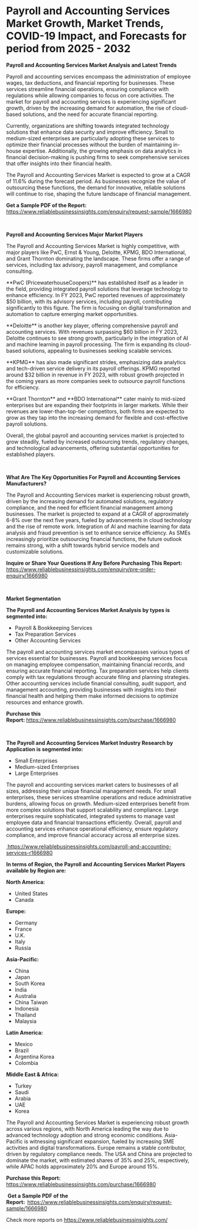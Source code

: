 <p><h1>Payroll and Accounting Services Market Growth, Market Trends, COVID-19 Impact, and Forecasts for period from 2025 - 2032</h1></p><p><strong>Payroll and Accounting Services Market Analysis and Latest Trends</strong></p>
<p><p>Payroll and accounting services encompass the administration of employee wages, tax deductions, and financial reporting for businesses. These services streamline financial operations, ensuring compliance with regulations while allowing companies to focus on core activities. The market for payroll and accounting services is experiencing significant growth, driven by the increasing demand for automation, the rise of cloud-based solutions, and the need for accurate financial reporting.</p><p>Currently, organizations are shifting towards integrated technology solutions that enhance data security and improve efficiency. Small to medium-sized enterprises are particularly adopting these services to optimize their financial processes without the burden of maintaining in-house expertise. Additionally, the growing emphasis on data analytics in financial decision-making is pushing firms to seek comprehensive services that offer insights into their financial health.</p><p>The Payroll and Accounting Services Market is expected to grow at a CAGR of 11.6% during the forecast period. As businesses recognize the value of outsourcing these functions, the demand for innovative, reliable solutions will continue to rise, shaping the future landscape of financial management.</p></p>
<p><strong>Get a Sample PDF of the Report:&nbsp;</strong> <a href="https://www.reliablebusinessinsights.com/enquiry/request-sample/1666980?utm_campaign=3086&utm_medium=2&utm_source=Github&utm_content=ia&utm_term=06032025&utm_id=payroll-and-accounting-services">https://www.reliablebusinessinsights.com/enquiry/request-sample/1666980</a></p>
<p>&nbsp;</p>
<p><strong>Payroll and Accounting Services Major Market Players</strong></p>
<p><p>The Payroll and Accounting Services Market is highly competitive, with major players like PwC, Ernst & Young, Deloitte, KPMG, BDO International, and Grant Thornton dominating the landscape. These firms offer a range of services, including tax advisory, payroll management, and compliance consulting.</p><p>**PwC (PricewaterhouseCoopers)** has established itself as a leader in the field, providing integrated payroll solutions that leverage technology to enhance efficiency. In FY 2023, PwC reported revenues of approximately $50 billion, with its advisory services, including payroll, contributing significantly to this figure. The firm is focusing on digital transformation and automation to capture emerging market opportunities.</p><p>**Deloitte** is another key player, offering comprehensive payroll and accounting services. With revenues surpassing $60 billion in FY 2023, Deloitte continues to see strong growth, particularly in the integration of AI and machine learning in payroll processing. The firm is expanding its cloud-based solutions, appealing to businesses seeking scalable services.</p><p>**KPMG** has also made significant strides, emphasizing data analytics and tech-driven service delivery in its payroll offerings. KPMG reported around $32 billion in revenue in FY 2023, with robust growth projected in the coming years as more companies seek to outsource payroll functions for efficiency.</p><p>**Grant Thornton** and **BDO International** cater mainly to mid-sized enterprises but are expanding their footprints in larger markets. While their revenues are lower-than-top-tier competitors, both firms are expected to grow as they tap into the increasing demand for flexible and cost-effective payroll solutions.</p><p>Overall, the global payroll and accounting services market is projected to grow steadily, fueled by increased outsourcing trends, regulatory changes, and technological advancements, offering substantial opportunities for established players.</p></p>
<p>&nbsp;</p>
<p><strong>What Are The Key Opportunities For Payroll and Accounting Services Manufacturers?</strong></p>
<p><p>The Payroll and Accounting Services market is experiencing robust growth, driven by the increasing demand for automated solutions, regulatory compliance, and the need for efficient financial management among businesses. The market is projected to expand at a CAGR of approximately 6-8% over the next five years, fueled by advancements in cloud technology and the rise of remote work. Integration of AI and machine learning for data analysis and fraud prevention is set to enhance service efficiency. As SMEs increasingly prioritize outsourcing financial functions, the future outlook remains strong, with a shift towards hybrid service models and customizable solutions.</p></p>
<p><strong>Inquire or Share Your Questions If Any Before Purchasing This Report:</strong> <a href="https://www.reliablebusinessinsights.com/enquiry/pre-order-enquiry/1666980?utm_campaign=3086&utm_medium=2&utm_source=Github&utm_content=ia&utm_term=06032025&utm_id=payroll-and-accounting-services">https://www.reliablebusinessinsights.com/enquiry/pre-order-enquiry/1666980</a></p>
<p>&nbsp;</p>
<p><strong>Market Segmentation</strong></p>
<p><strong>The Payroll and Accounting Services Market Analysis by types is segmented into:</strong></p>
<p><ul><li>Payroll & Bookkeeping Services</li><li>Tax Preparation Services</li><li>Other Accounting Services</li></ul></p>
<p><p>The payroll and accounting services market encompasses various types of services essential for businesses. Payroll and bookkeeping services focus on managing employee compensation, maintaining financial records, and ensuring accurate financial reporting. Tax preparation services help clients comply with tax regulations through accurate filing and planning strategies. Other accounting services include financial consulting, audit support, and management accounting, providing businesses with insights into their financial health and helping them make informed decisions to optimize resources and enhance growth.</p></p>
<p><strong>Purchase this Report:&nbsp;</strong><a href="https://www.reliablebusinessinsights.com/purchase/1666980?utm_campaign=3086&utm_medium=2&utm_source=Github&utm_content=ia&utm_term=06032025&utm_id=payroll-and-accounting-services">https://www.reliablebusinessinsights.com/purchase/1666980</a></p>
<p>&nbsp;</p>
<p><strong>The Payroll and Accounting Services Market Industry Research by Application is segmented into:</strong></p>
<p><ul><li>Small Enterprises</li><li>Medium-sized Enterprises</li><li>Large Enterprises</li></ul></p>
<p><p>The payroll and accounting services market caters to businesses of all sizes, addressing their unique financial management needs. For small enterprises, these services streamline operations and reduce administrative burdens, allowing focus on growth. Medium-sized enterprises benefit from more complex solutions that support scalability and compliance. Large enterprises require sophisticated, integrated systems to manage vast employee data and financial transactions efficiently. Overall, payroll and accounting services enhance operational efficiency, ensure regulatory compliance, and improve financial accuracy across all enterprise sizes.</p></p>
<p><a href="https://www.reliablebusinessinsights.com/payroll-and-accounting-services-r1666980?utm_campaign=3086&utm_medium=2&utm_source=Github&utm_content=ia&utm_term=06032025&utm_id=payroll-and-accounting-services">&nbsp;https://www.reliablebusinessinsights.com/payroll-and-accounting-services-r1666980</a></p>
<p><strong>In terms of Region, the Payroll and Accounting Services Market Players available by Region are:</strong></p>
<p>
    <p> <strong> North America: </strong>
        <ul>
            <li>United States</li>
            <li>Canada</li>
        </ul>
        </p> 
    <p> <strong> Europe: </strong>
        <ul>
            <li>Germany</li>
            <li>France</li>
            <li>U.K.</li>
            <li>Italy</li>
            <li>Russia</li>
        </ul>
        </p> 
    <p> <strong> Asia-Pacific: </strong>
        <ul>
            <li>China</li>
            <li>Japan</li>
            <li>South Korea</li>
            <li>India</li>
            <li>Australia</li>
            <li>China Taiwan</li>
            <li>Indonesia</li>
            <li>Thailand</li>
            <li>Malaysia</li>
        </ul>
        </p> 
    <p> <strong> Latin America: </strong>
        <ul>
            <li>Mexico</li>
            <li>Brazil</li>
            <li>Argentina Korea</li>
            <li>Colombia</li>
        </ul>
        </p> 
    <p> <strong> Middle East & Africa: </strong>
        <ul>
            <li>Turkey</li>
            <li>Saudi</li>
            <li>Arabia</li>
            <li>UAE</li>
            <li>Korea</li>
        </ul>
    </p>
    </p>
<p><p>The Payroll and Accounting Services Market is experiencing robust growth across various regions, with North America leading the way due to advanced technology adoption and strong economic conditions. Asia-Pacific is witnessing significant expansion, fueled by increasing SME activities and digital transformations. Europe remains a stable contributor, driven by regulatory compliance needs. The USA and China are projected to dominate the market, with estimated shares of 35% and 25%, respectively, while APAC holds approximately 20% and Europe around 15%.</p></p>
<p><strong>Purchase this Report: </strong><a href="https://www.reliablebusinessinsights.com/purchase/1666980?utm_campaign=3086&utm_medium=2&utm_source=Github&utm_content=ia&utm_term=06032025&utm_id=payroll-and-accounting-services">https://www.reliablebusinessinsights.com/purchase/1666980</a></p>
<p>&nbsp;<strong>Get a Sample PDF of the Report:&nbsp;&nbsp;</strong><a href="https://www.reliablebusinessinsights.com/enquiry/request-sample/1666980?utm_campaign=3086&utm_medium=2&utm_source=Github&utm_content=ia&utm_term=06032025&utm_id=payroll-and-accounting-services">https://www.reliablebusinessinsights.com/enquiry/request-sample/1666980</a></p>
<p><strong></strong></p>
<p>Check more reports on <a href="https://www.reliablebusinessinsights.com/?utm_campaign=3086&utm_medium=2&utm_source=Github&utm_content=ia&utm_term=06032025&utm_id=payroll-and-accounting-services">https://www.reliablebusinessinsights.com/</a></p>